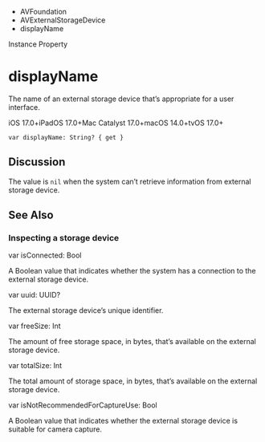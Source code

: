 

- AVFoundation
- AVExternalStorageDevice
-  displayName 

Instance Property

# displayName

The name of an external storage device that’s appropriate for a user interface.

iOS 17.0+iPadOS 17.0+Mac Catalyst 17.0+macOS 14.0+tvOS 17.0+

``` source
var displayName: String? { get }
```

## Discussion

The value is `nil` when the system can’t retrieve information from external storage device.

## See Also

### Inspecting a storage device

var isConnected: Bool

A Boolean value that indicates whether the system has a connection to the external storage device.

var uuid: UUID?

The external storage device’s unique identifier.

var freeSize: Int

The amount of free storage space, in bytes, that’s available on the external storage device.

var totalSize: Int

The total amount of storage space, in bytes, that’s available on the external storage device.

var isNotRecommendedForCaptureUse: Bool

A Boolean value that indicates whether the external storage device is suitable for camera capture.


